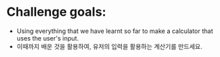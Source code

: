 # **Challenge goals:**

- Using everything that we have learnt so far to make a calculator that uses the user's input.
- 이때까지 배운 것을 활용하여, 유저의 입력을 활용하는 계산기를 만드세요.
